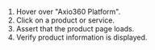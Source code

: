 1. Hover over "Axio360 Platform".
2. Click on a product or service.
3. Assert that the product page loads.
4. Verify product information is displayed.